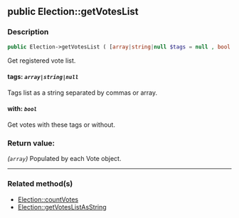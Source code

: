 ## public Election::getVotesList

### Description    

```php
public Election->getVotesList ( [array|string|null $tags = null , bool $with = true] ): array
```

Get registered vote list.
    

#### **tags:** *```array|string|null```*   
Tags list as a string separated by commas or array.    


#### **with:** *```bool```*   
Get votes with these tags or without.    


### Return value:   

*(```array```)* Populated by each Vote object.


---------------------------------------

### Related method(s)      

* [Election::countVotes](/Docs/MethodsReferences/Election%20Class/public%20Election--countVotes.md)    
* [Election::getVotesListAsString](/Docs/MethodsReferences/Election%20Class/public%20Election--getVotesListAsString.md)    
